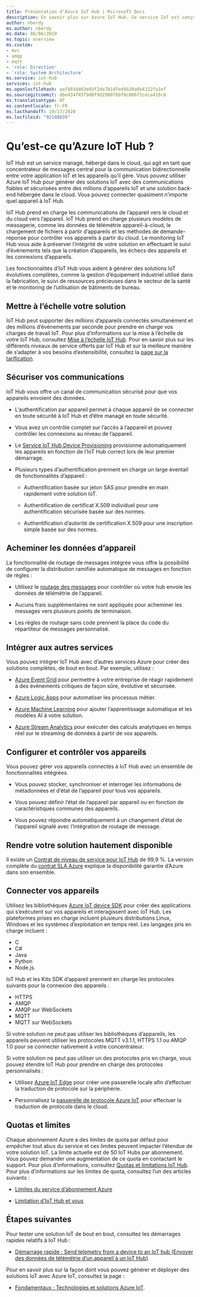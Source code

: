 ```yaml
---
title: Présentation d’Azure IoT Hub | Microsoft Docs
description: En savoir plus sur Azure IoT Hub. Ce service IoT est conçu pour l’ingestion de données évolutive, la gestion des appareils et la sécurité.
author: nberdy
ms.author: nberdy
ms.date: 08/08/2019
ms.topic: overview
ms.custom:
- mvc
- amqp
- mqtt
- 'role: Direction'
- 'role: System Architecture'
ms.service: iot-hub
services: iot-hub
ms.openlocfilehash: aaf803d463e03f2de7814fed4b20a0b4312fa1ef
ms.sourcegitcommit: dbe434f45f9d0f9d298076bf8c08672ceca416c6
ms.translationtype: HT
ms.contentlocale: fr-FR
ms.lasthandoff: 10/17/2020
ms.locfileid: "92148839"
---
```

# <a name="what-is-azure-iot-hub"></a>Qu’est-ce qu’Azure IoT Hub ?

IoT Hub est un service managé, hébergé dans le cloud, qui agit en tant que concentrateur de messages central pour la communication bidirectionnelle entre votre application IoT et les appareils qu’il gère. Vous pouvez utiliser Azure IoT Hub pour générer des solutions IoT avec des communications fiables et sécurisées entre des millions d’appareils IoT et une solution back-end hébergée dans le cloud. Vous pouvez connecter quasiment n’importe quel appareil à IoT Hub.

IoT Hub prend en charge les communications de l’appareil vers le cloud et du cloud vers l’appareil. IoT Hub prend en charge plusieurs modèles de messagerie, comme les données de télémétrie appareil-à-cloud, le chargement de fichiers à partir d’appareils et les méthodes de demande-réponse pour contrôler vos appareils à partir du cloud. Le monitoring IoT Hub vous aide à préserver l’intégrité de votre solution en effectuant le suivi d’événements tels que la création d’appareils, les échecs des appareils et les connexions d’appareils.

Les fonctionnalités d’IoT Hub vous aident à générer des solutions IoT évolutives complètes, comme la gestion d’équipement industriel utilisé dans la fabrication, le suivi de ressources précieuses dans le secteur de la santé et le monitoring de l’utilisation de bâtiments de bureau.

## <a name="scale-your-solution"></a>Mettre à l’échelle votre solution

IoT Hub peut supporter des millions d’appareils connectés simultanément et des millions d’événements par seconde pour prendre en charge vos charges de travail IoT. Pour plus d’informations sur la mise à l’échelle de votre IoT Hub, consultez [Mise à l’échelle IoT Hub](iot-hub-scaling.md?branch=release-iotbasic). Pour en savoir plus sur les différents niveaux de service offerts par IoT Hub et sur la meilleure manière de s’adapter à vos besoins d’extensibilité, consultez la [page sur la tarification](https://azure.microsoft.com/pricing/details/iot-hub/).

## <a name="secure-your-communications"></a>Sécuriser vos communications

IoT Hub vous offre un canal de communication sécurisé pour que vos appareils envoient des données.

* L’authentification par appareil permet à chaque appareil de se connecter en toute sécurité à IoT Hub et d’être managé en toute sécurité.

* Vous avez un contrôle complet sur l’accès à l’appareil et pouvez contrôler les connexions au niveau de l’appareil.

* Le [Service IoT Hub Device Provisioning](../iot-dps/index.yml) provisionne automatiquement les appareils en fonction de l’IoT Hub correct lors de leur premier démarrage.

* Plusieurs types d’authentification prennent en charge un large éventail de fonctionnalités d’appareil :

  * Authentification basée sur jeton SAS pour prendre en main rapidement votre solution IoT.

  * Authentification de certificat X.509 individuel pour une authentification sécurisée basée sur des normes.

  * Authentification d’autorité de certification X.509 pour une inscription simple basée sur des normes.

## <a name="route-device-data"></a>Acheminer les données d’appareil

La fonctionnalité de routage de messages intégrée vous offre la possibilité de configurer la distribution ramifiée automatique de messages en fonction de règles :

* Utilisez le [routage des messages](iot-hub-devguide-messages-d2c.md) pour contrôler où votre hub envoie les données de télémétrie de l’appareil.

* Aucuns frais supplémentaires ne sont appliqués pour acheminer les messages vers plusieurs points de terminaison.

* Les règles de routage sans code prennent la place du code du répartiteur de messages personnalisé.

## <a name="integrate-with-other-services"></a>Intégrer aux autres services

Vous pouvez intégrer IoT Hub avec d’autres services Azure pour créer des solutions complètes, de bout en bout. Par exemple, utilisez :

* [Azure Event Grid](../event-grid/index.yml) pour permettre à votre entreprise de réagir rapidement à des événements critiques de façon sûre, évolutive et sécurisée.

* [Azure Logic Apps](../logic-apps/index.yml) pour automatiser les processus métier.

* [Azure Machine Learning](iot-hub-weather-forecast-machine-learning.md) pour ajouter l’apprentissage automatique et les modèles AI à votre solution.

* [Azure Stream Analytics](../stream-analytics/index.yml) pour exécuter des calculs analytiques en temps réel sur le streaming de données à partir de vos appareils.

## <a name="configure-and-control-your-devices"></a>Configurer et contrôler vos appareils

Vous pouvez gérer vos appareils connectés à IoT Hub avec un ensemble de fonctionnalités intégrées.

* Vous pouvez stocker, synchroniser et interroger les informations de métadonnées et d’état de l’appareil pour tous vos appareils.

* Vous pouvez définir l’état de l’appareil par appareil ou en fonction de caractéristiques communes des appareils.

* Vous pouvez répondre automatiquement à un changement d’état de l’appareil signalé avec l’intégration de routage de message.

## <a name="make-your-solution-highly-available"></a>Rendre votre solution hautement disponible

Il existe un [Contrat de niveau de service pour IoT Hub](https://azure.microsoft.com/support/legal/sla/iot-hub/) de 99,9 %. La version complète du [contrat SLA Azure](https://azure.microsoft.com/support/legal/sla/) explique la disponibilité garantie d’Azure dans son ensemble.

## <a name="connect-your-devices"></a>Connecter vos appareils

Utilisez les bibliothèques [Azure IoT device SDK](./iot-hub-devguide-sdks.md) pour créer des applications qui s’exécutent sur vos appareils et interagissent avec IoT Hub. Les plateformes prises en charge incluent plusieurs distributions Linux, Windows et les systèmes d’exploitation en temps réel. Les langages pris en charge incluent :

* C
* C#
* Java
* Python
* Node.js.

IoT Hub et les Kits SDK d’appareil prennent en charge les protocoles suivants pour la connexion des appareils :

* HTTPS
* AMQP
* AMQP sur WebSockets
* MQTT
* MQTT sur WebSockets

Si votre solution ne peut pas utiliser les bibliothèques d’appareils, les appareils peuvent utiliser les protocoles MQTT v3.1.1, HTTPS 1.1 ou AMQP 1.0 pour se connecter nativement à votre concentrateur.

Si votre solution ne peut pas utiliser un des protocoles pris en charge, vous pouvez étendre IoT Hub pour prendre en charge des protocoles personnalisés :

* Utilisez [Azure IoT Edge](../iot-edge/index.yml) pour créer une passerelle locale afin d’effectuer la traduction de protocole sur la périphérie.

* Personnalisez la [passerelle de protocole Azure IoT](https://github.com/Azure/azure-iot-protocol-gateway/blob/master/README.md) pour effectuer la traduction de protocole dans le cloud.

## <a name="quotas-and-limits"></a>Quotas et limites

Chaque abonnement Azure a des limites de quota par défaut pour empêcher tout abus du service et ces limites peuvent impacter l’étendue de votre solution IoT. La limite actuelle est de 50 IoT Hubs par abonnement. Vous pouvez demander une augmentation de ce quota en contactant le support. Pour plus d’informations, consultez [Quotas et limitations IoT Hub](iot-hub-devguide-quotas-throttling.md). Pour plus d’informations sur les limites de quota, consultez l’un des articles suivants :

* [Limites du service d’abonnement Azure](../azure-resource-manager/management/azure-subscription-service-limits.md)

* [Limitation d’IoT Hub et vous](https://azure.microsoft.com/blog/iot-hub-throttling-and-you/)

## <a name="next-steps"></a>Étapes suivantes

Pour tester une solution IoT de bout en bout, consultez les démarrages rapides relatifs à IoT Hub :

* [Démarrage rapide : Send telemetry from a device to an IoT hub (Envoyer des données de télémétrie d’un appareil à un IoT Hub)](quickstart-send-telemetry-node.md)

Pour en savoir plus sur la façon dont vous pouvez générer et déployer des solutions IoT avec Azure IoT, consultez la page :

* [Fondamentaux : Technologies et solutions Azure IoT](../iot-fundamentals/iot-services-and-technologies.md).